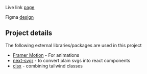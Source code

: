 Live link [page](https://app-landing-page-sass.vercel.app/)

Figma [design](<https://www.figma.com/design/ozWFIlYe4dlDRoZr3sQy3z/SaaS-Website-UI-Kit-%E2%80%94-Framer-Website-Kit-(Community)?node-id=0-1&t=qt8OYV73v9P5ZSwJ-1>)

## Project details

The following external libraries/packages are used in this project

- [Framer Motion](https://www.framer.com/motion) - For animations
- [next-svgr](https://www.npmjs.com/package/next-svgr) - to convert plain svgs into react components
- [clsx](https://www.npmjs.com/package/clsx) - combining tailwind classes
